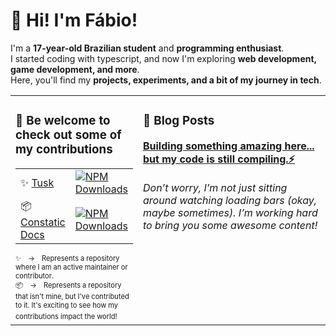 # 👋 Hi! I'm Fábio!  

I'm a **17-year-old Brazilian student** and **programming enthusiast**.  
I started coding with typescript, and now I'm exploring **web development, game development, and more**.  
Here, you'll find my **projects, experiments, and a bit of my journey in tech**.  

<table><tr><td valign="top" width="40%">
  
### 🤝 Be welcome to check out some of my contributions

<table>
  <tbody>
    <tr>
      <td width="200">✨ <a href="https://github.com/ofabiodev/tusk/pulls?q=is:merged+author:ofabiodev">Tusk</a></td>
      <td width="150"><a href="https://www.npmjs.com/package/tusk"><img alt="NPM Downloads" src="https://img.shields.io/npm/dy/listner?style=flat-square&logoColor=%23f25050&label=Downloads&labelColor=%23f25050&color=%23f25050"></a></td>
    </tr>
    <tr>
      <td width="200">📦 <a href="https://github.com/rinckodev/constatic-docs/pulls?q=is:merged+author:ofabiodev">Constatic Docs</a></td>
      <td width="150"><a href="https://www.npmjs.com/package/constatic"><img alt="NPM Downloads" src="https://img.shields.io/npm/dy/constatic?style=flat-square&logoColor=%23f25050&label=Downloads&labelColor=%23f25050&color=%23f25050"></a></td>
    </tr>
  </tbody>
</table>

<sub>
  <sup>
    ✨ → Represents a repository where I am an active maintainer or contributor.<br>
    📦 → Represents a repository that isn't mine, but I've contributed to it. It's exciting to see how my contributions impact the world!
  </sup>
</sub>
 
</td><td valign="top" width="60%">

### 📝 Blog Posts

<a href="https://github.com/ofabiodev"><b>Building something amazing here... but my code is still compiling.⚡</b></a><br /><br />
<i>Don’t worry, I’m not just sitting around watching loading bars (okay, maybe sometimes). I’m working hard to bring you some awesome content!</i>

</td></tr></table>
